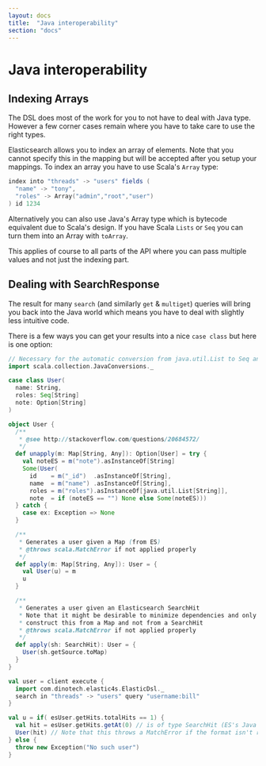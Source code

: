 ```yaml
---
layout: docs
title:  "Java interoperability"
section: "docs"
---
```


# Java interoperability

## Indexing Arrays

The DSL does most of the work for you to not have to deal with Java type.
However a few corner cases remain where you have to take care to use the right
types.

Elasticsearch allows you to index an array of elements. Note that you cannot
specify this in the mapping but will be accepted after you setup your mappings.
To index an array you have to use Scala's `Array` type:

```scala
index into "threads" -> "users" fields (
  "name" -> "tony",
  "roles" -> Array("admin","root","user")
) id 1234
```
Alternatively you can also use Java's Array type which is bytecode equivalent
due to Scala's design.
If you have Scala `Lists` or `Seq` you can turn them into an Array with
`toArray`.

This applies of course to all parts of the API where you can pass multiple
values and not just the indexing part.

## Dealing with SearchResponse
The result for many `search` (and similarly `get` & `multiget`) queries will bring
you back into the Java world which means you have to deal with slightly less
intuitive code.

There is a few ways you can get your results into a nice `case class` but here
is one option:

```scala
// Necessary for the automatic conversion from java.util.List to Seq and obj.toMap
import scala.collection.JavaConversions._

case class User(
  name: String,
  roles: Seq[String]
  note: Option[String]
)

object User {
  /**
   * @see http://stackoverflow.com/questions/20684572/
   */
  def unapply(m: Map[String, Any]): Option[User] = try {
    val noteES = m("note").asInstanceOf[String]
    Some(User(
      id    = m("_id")  .asInstanceOf[String],
      name  = m("name") .asInstanceOf[String],
      roles = m("roles").asInstanceOf[java.util.List[String]],
      note  = if (noteES == "") None else Some(noteES)))
  } catch {
    case ex: Exception => None
  }

  /**
   * Generates a user given a Map (from ES)
   * @throws scala.MatchError if not applied properly
   */
  def apply(m: Map[String, Any]): User = {
    val User(u) = m
    u
  }

  /**
   * Generates a user given an Elasticsearch SearchHit
   * Note that it might be desirable to minimize dependencies and only allow to
   * construct this from a Map and not from a SearchHit
   * @throws scala.MatchError if not applied properly
   */
  def apply(sh: SearchHit): User = {
    User(sh.getSource.toMap)
  }
}

val user = client execute {
  import com.dinotech.elastic4s.ElasticDsl._
  search in "threads" -> "users" query "username:bill"
}

val u = if( esUser.getHits.totalHits == 1) {
  val hit = esUser.getHits.getAt(0) // is of type SearchHit (ES's Java API)
  User(hit) // Note that this throws a MatchError if the format isn't right
} else {
  throw new Exception("No such user")
}
```

